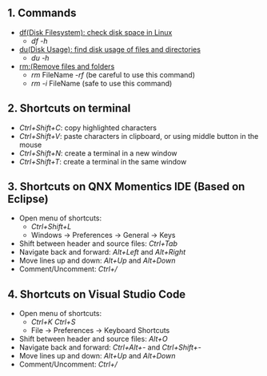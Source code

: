 ## 1. Commands
* [df(Disk Filesystem): check disk space in Linux](https://www.tecmint.com/how-to-check-disk-space-in-linux/)
   * *df -h*
* [du(Disk Usage): find disk usage of files and directories](https://www.tecmint.com/check-linux-disk-usage-of-files-and-directories/)
   * _du -h_
* [rm:(Remove files and folders](https://www.tecmint.com/linux-rm-command-examples/)
  * _rm_ FileName _-rf_ (be careful to use this command)
  * _rm -i_ FileName (safe to use this command)
## 2. Shortcuts on terminal
* _Ctrl+Shift+C_: copy highlighted characters
* _Ctrl+Shift+V_: paste characters in clipboard, or using middle button in the mouse
* _Ctrl+Shift+N_: create a terminal in a new window
* _Ctrl+Shift+T_: create a terminal in the same window
## 3. Shortcuts on QNX Momentics IDE (Based on Eclipse)
* Open menu of shortcuts:
  * _Ctrl+Shift+L_
  * Windows -> Preferences -> General -> Keys
* Shift between header and source files: _Ctrl+Tab_
* Navigate back and forward: _Alt+Left_ and _Alt+Right_
* Move lines up and down: _Alt+Up_ and _Alt+Down_ 
* Comment/Uncomment: _Ctrl+/_
## 4. Shortcuts on Visual Studio Code
* Open menu of shortcuts:
  * _Ctrl+K_ _Ctrl+S_
  * File -> Preferences -> Keyboard Shortcuts
* Shift between header and source files: _Alt+O_
* Navigate back and forward: _Ctrl+Alt+-_ and _Ctrl+Shift+-_
* Move lines up and down: _Alt+Up_ and _Alt+Down_ 
* Comment/Uncomment: _Ctrl+/_
